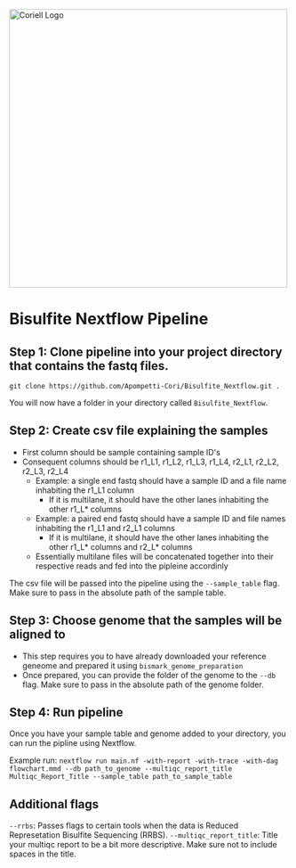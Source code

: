 <a href="https://www.coriell.org">
    <img src="https://raw.githubusercontent.com/Apompetti-Cori/Bisulfite_Nextflow/main/multiqc_logo/Coriell_Logo.png" alt="Coriell Logo" width="500">
</a>

# Bisulfite Nextflow Pipeline

## Step 1: Clone pipeline into your project directory that contains the fastq files.
`git clone https://github.com/Apompetti-Cori/Bisulfite_Nextflow.git .`

You will now have a folder in your directory called `Bisulfite_Nextflow`.

## Step 2: Create csv file explaining the samples
- First column should be sample containing sample ID's
- Consequent columns should be r1_L1, r1_L2, r1_L3, r1_L4, r2_L1, r2_L2, r2_L3, r2_L4
  - Example: a single end fastq should have a sample ID and a file name inhabiting the r1_L1 column
    - If it is multilane, it should have the other lanes inhabiting the other r1_L* columns
  - Example: a paired end fastq should have a sample ID and file names inhabiting the r1_L1 and r2_L1 columns
    - If it is multilane, it should have the other lanes inhabiting the other r1_L* columns and r2_L* columns
  - Essentially multilane files will be concatenated together into their respective reads and fed into the pipleine accordinly
   
The csv file will be passed into the pipeline using the `--sample_table` flag. Make sure to pass in the absolute path of the sample table.

## Step 3: Choose genome that the samples will be aligned to
- This step requires you to have already downloaded your reference geneome and prepared it using `bismark_genome_preparation`
- Once prepared, you can provide the folder of the genome to the `--db` flag. Make sure to pass in the absolute path of the genome folder.

## Step 4: Run pipeline
Once you have your sample table and genome added to your directory, you can run the pipline using Nextflow.

Example run: `nextflow run main.nf -with-report -with-trace -with-dag flowchart.mmd --db path_to_genome --multiqc_report_title Multiqc_Report_Title --sample_table path_to_sample_table`

## Additional flags
`--rrbs`: Passes flags to certain tools when the data is Reduced Represetation Bisulfite Sequencing (RRBS).
`--multiqc_report_title`: Title your multiqc report to be a bit more descriptive. Make sure not to include spaces in the title. 

